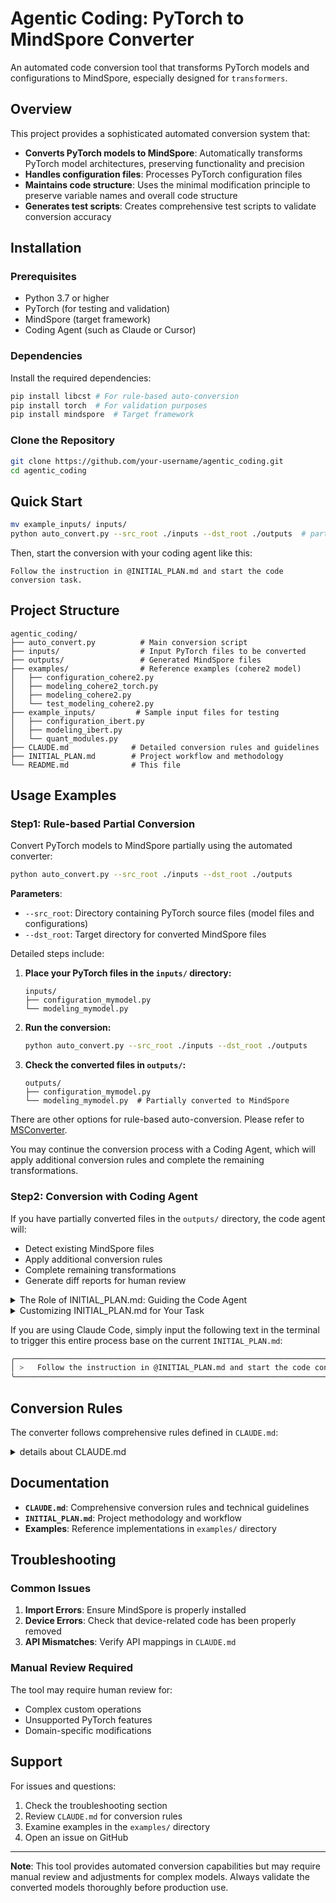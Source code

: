 # Agentic Coding: PyTorch to MindSpore Converter

An automated code conversion tool that transforms PyTorch models and configurations to MindSpore, especially designed for `transformers`.

## Overview

This project provides a sophisticated automated conversion system that:

- **Converts PyTorch models to MindSpore**: Automatically transforms PyTorch model architectures, preserving functionality and precision
- **Handles configuration files**: Processes PyTorch configuration files 
- **Maintains code structure**: Uses the minimal modification principle to preserve variable names and overall code structure
- **Generates test scripts**: Creates comprehensive test scripts to validate conversion accuracy

## Installation

### Prerequisites
- Python 3.7 or higher
- PyTorch (for testing and validation)
- MindSpore (target framework)
- Coding Agent (such as Claude or Cursor)

### Dependencies
Install the required dependencies:

```bash
pip install libcst # For rule-based auto-conversion
pip install torch  # For validation purposes
pip install mindspore  # Target framework
```

### Clone the Repository
```bash
git clone https://github.com/your-username/agentic_coding.git
cd agentic_coding
```
## Quick Start

```bash
mv example_inputs/ inputs/
python auto_convert.py --src_root ./inputs --dst_root ./outputs  # partially convert torch scripts to mindspore
```

Then, start the conversion with your coding agent like this:
```
Follow the instruction in @INITIAL_PLAN.md and start the code conversion task.
```

## Project Structure

```
agentic_coding/
├── auto_convert.py          # Main conversion script
├── inputs/                  # Input PyTorch files to be converted
├── outputs/                 # Generated MindSpore files
├── examples/                # Reference examples (cohere2 model)
│   ├── configuration_cohere2.py
│   ├── modeling_cohere2_torch.py
│   ├── modeling_cohere2.py
│   └── test_modeling_cohere2.py
├── example_inputs/         # Sample input files for testing
│   ├── configuration_ibert.py
│   ├── modeling_ibert.py
│   └── quant_modules.py
├── CLAUDE.md              # Detailed conversion rules and guidelines
├── INITIAL_PLAN.md        # Project workflow and methodology
└── README.md              # This file
```

## Usage Examples

### Step1: Rule-based Partial Conversion

Convert PyTorch models to MindSpore partially using the automated converter:

```bash
python auto_convert.py --src_root ./inputs --dst_root ./outputs
```

**Parameters**:
- `--src_root`: Directory containing PyTorch source files (model files and configurations)
- `--dst_root`: Target directory for converted MindSpore files


Detailed steps include:

1. **Place your PyTorch files in the `inputs/` directory:**
   ```
   inputs/
   ├── configuration_mymodel.py
   └── modeling_mymodel.py
   ```

2. **Run the conversion:**
   ```bash
   python auto_convert.py --src_root ./inputs --dst_root ./outputs
   ```

3. **Check the converted files in `outputs/`:**
   ```
   outputs/
   ├── configuration_mymodel.py
   └── modeling_mymodel.py  # Partially converted to MindSpore
   ```

There are other options for rule-based auto-conversion. Please refer to [MSConverter](https://github.com/zhtmike/MSConverter).

You may continue the conversion process with a Coding Agent, which will apply additional conversion rules and complete the remaining transformations.

### Step2: Conversion with Coding Agent

If you have partially converted files in the `outputs/` directory, the code agent will:
- Detect existing MindSpore files
- Apply additional conversion rules
- Complete remaining transformations
- Generate diff reports for human review

<details>

<summary> The Role of INITIAL_PLAN.md: Guiding the Code Agent </summary>

The INITIAL_PLAN.md file is the central blueprint that directs the code agent's entire conversion process. It is not just a set of instructions, but a detailed operational plan. When you instruct the agent to follow this plan, it initiates a structured workflow to ensure an accurate and high-quality migration.

Here is how the agent interprets and executes the plan:

Analysis and Scoping: The agent begins by scanning the inputs and outputs directories as defined in the plan. This initial analysis allows it to scope the task:

It identifies the target PyTorch files that require conversion.
It detects if any MindSpore files already exist in outputs. If so, it recognizes this as a partially completed task and switches to an iterative, diff-based editing mode, ensuring it builds upon existing work rather than starting from scratch.
Reference-Based Generation: The agent studies the examples section to understand the desired end state. The provided cohere2 example acts as a "Rosetta Stone," teaching the agent the target coding style, the expected file structure, and the correct format for configuration and testing scripts.

Systematic Conversion and Reflection: Following the Workflow, the agent converts each file. After converting a script, it enters a crucial reflection step. It reviews its own work against a set of global principles (like the Minimal Modification Principle, API mapping rules, etc.) defined in the plan. This self-correction phase ensures that subtle, framework-specific details are not missed.

Validation and Testing: Finally, the agent uses its understanding from the Reference section to generate a new test script for the converted model. This final step validates that the generated MindSpore model is functionally equivalent to the original PyTorch model, completing the development cycle.
</details>

<details>
   
<summary> Customizing INITIAL_PLAN.md for Your Task </summary>

You can—and should—modify INITIAL_PLAN.md to fit the specific needs of your conversion project. A well-crafted plan leads to a more accurate and efficient conversion. Here’s how to tailor each section:
Inputs Section:

Purpose: To tell the agent which source files to convert.
How to Modify: Place your source PyTorch model scripts and any relevant configuration files into the inputs/ directory. The agent will automatically detect and process them.
Outputs Section:

Purpose: To define the desired result of the conversion.
How to Modify: You can specify the naming conventions for the output files here. For instance, you might instruct the agent that all converted MindSpore files should have a specific suffix or be placed in a particular subdirectory.
Reference Section:

Purpose: To provide a complete, high-quality example of a correctly converted model.
How to Modify: This is the most effective way to guide the agent. If your target model has a unique structure or requires a specific testing methodology, create a small, representative example and place it in the examples/ folder. The agent will learn and replicate the patterns from your example, significantly improving the quality of the final output.
Workflow Section:

Purpose: To define the exact sequence of operations for the agent.
How to Modify: For most standard conversions, the default workflow is sufficient. However, for complex projects (e.g., those with multiple interdependent models or custom validation steps), you can modify this section. For example, you could add a step to first convert a base model class before converting several child models that inherit from it, ensuring dependencies are handled correctly.
</details>

If you are using Claude Code, simply input the following text in the terminal to trigger this entire process base on the current `INITIAL_PLAN.md`:

```bash
╭──────────────────────────────────────────────────────────────────────────────────────────────────────────────────────╮
│ >   Follow the instruction in @INITIAL_PLAN.md and start the code conversion task.                                   │
╰──────────────────────────────────────────────────────────────────────────────────────────────────────────────────────╯
```


## Conversion Rules

The converter follows comprehensive rules defined in `CLAUDE.md`:

<details>
<summary>details about CLAUDE.md</summary>

### Core Principles
- **Minimal Modification**: Preserve variable names and code structure
- **Device Removal**: Eliminate CUDA-specific device handling
- **Framework Naming**: Replace 'torch' references with 'mindspore' equivalents
- **API Mapping**: Convert PyTorch APIs to MindSpore equivalents

### Key Transformations

| PyTorch | MindSpore |
|---------|-----------|
| `torch.nn.Module.forward()` | `mindspore.nn.Cell.construct()` |
| `torch.expand()` | `mindspore.mint.broadcast_to()` |
| `torch.unflatten()` | `mindspore.ops.reshape()` |
| `torch.Tensor.detach()` | `mindspore.Tensor.clone()` |
| `torch.no_grad()` | `mindspore._no_grad()` |

### Device-Related Code
- Removes `.to(device)`, `device=None`, `.device` calls
- Eliminates CUDA device logic
- Adapts to MindSpore's device context handling

### Parameter Initialization
Converts PyTorch's in-place initializers:
```python
# PyTorch
nn.init.constant_(tensor, val)

# MindSpore
from mindspore.common.initializer import Constant, initializer
tensor.set_data(initializer(Constant(val), tensor.shape, tensor.dtype))
```

## Advanced Features

### Gradient Checkpointing
Handles gradient checkpointing differences between frameworks:
- Removes PyTorch gradient checkpointing logic
- Raises `NotImplementedError` for unsupported MindSpore features
- Preserves non-checkpointing code paths

### Tokenizer Integration
Ensures proper tokenizer output handling:
```python
# Recommended pattern
input_ids = tokenizer("text", return_tensors="np").input_ids
outputs = model(input_ids=Tensor(input_ids))
```

## Testing and Validation

### Generated Test Scripts
The tool generates test scripts that:
- Compare outputs between PyTorch and MindSpore models
- Validate numerical consistency
- Test edge cases and different input scenarios


</details>

## Documentation

- **`CLAUDE.md`**: Comprehensive conversion rules and technical guidelines
- **`INITIAL_PLAN.md`**: Project methodology and workflow
- **Examples**: Reference implementations in `examples/` directory



## Troubleshooting

### Common Issues

1. **Import Errors**: Ensure MindSpore is properly installed
2. **Device Errors**: Check that device-related code has been properly removed
3. **API Mismatches**: Verify API mappings in `CLAUDE.md`

### Manual Review Required

The tool may require human review for:
- Complex custom operations
- Unsupported PyTorch features
- Domain-specific modifications


## Support

For issues and questions:
1. Check the troubleshooting section
2. Review `CLAUDE.md` for conversion rules
3. Examine examples in the `examples/` directory
4. Open an issue on GitHub

---

**Note**: This tool provides automated conversion capabilities but may require manual review and adjustments for complex models. Always validate the converted models thoroughly before production use. 
